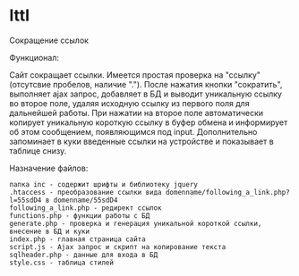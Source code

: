 # lttl
Сокращение ссылок

Функционал:

Сайт сокращает ссылки. Имеется простая проверка на "ссылку" (отсутсвие пробелов, наличие "."). После нажатия кнопки "сократить", выполняет ajax запрос, добавляет в БД и выводит уникальную ссылку во второе поле, удаляя исходную ссылку из первого поля для дальнейшей работы. При нажатии на второе поле автоматически копирует уникальную короткую ссылку в буфер обмена и информирует об этом сообщением, появляющимся под input. Дополнительно запоминает в куки введенные ссылки на устройстве и показывает в таблице снизу.

Назначение файлов:

	папка inc - содержит шрифты и библиотеку jquery
	.htaccess - преобразование ссылки вида domenname/following_a_link.php?l=55sdD4 в domenname/55sdD4
	following_a_link.php - редирект ссылок
	functions.php - функции работы с БД
	generate.php - проверка и генерация уникальной короткой ссылки, внесение в БД и куки
	index.php - главная страница сайта
	script.js - Ajax запрос и скрипт на копирование текста
	sqlheader.php - данные для входа в БД
	style.css - таблица стилей
